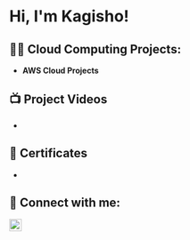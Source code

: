 <h1>Hi, I'm Kagisho! </h1>

<h2>👨‍💻 Cloud Computing Projects:</h2>

- <b>AWS Cloud Projects</b>


<h2>📺 Project Videos</h2>

- 

<h2>📄 Certificates</h2>

-

<h2> 📲 Connect with me:</h2>

[<img align="left" alt="KagishoMashiane | LinkedIn" width="22px" src="https://cdn.jsdelivr.net/npm/simple-icons@v3/icons/linkedin.svg" />][linkedin]

[linkedin]: https://www.linkedin.com/in/kagisho-mashiane-9143772a8?lipi=urn%3Ali%3Apage%3Ad_flagship3_profile_view_base_contact_details%3BtF4spOlITMqAcvnkQt2q5g%3D%3D

<!--
**joshmadakor1/joshmadakor1** is a ✨ _special_ ✨ repository because its `README.md` (this file) appears on your GitHub profile.

Here are some ideas to get you started:

- 🔭 I’m currently working on ...
- 🌱 I’m currently learning ...
- 👯 I’m looking to collaborate on ...
- 🤔 I’m looking for help with ...
- 💬 Ask me about ...
- 📫 How to reach me: ...
- 😄 Pronouns: ...
- ⚡ Fun fact: ...
-->
